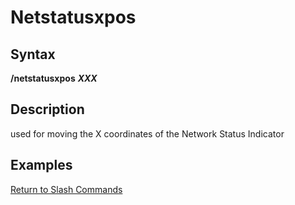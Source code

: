 # Netstatusxpos

## Syntax

**/netstatusxpos** _**XXX**_

## Description

used for moving the X coordinates of the Network Status Indicator

## Examples

[Return to Slash Commands](./)

